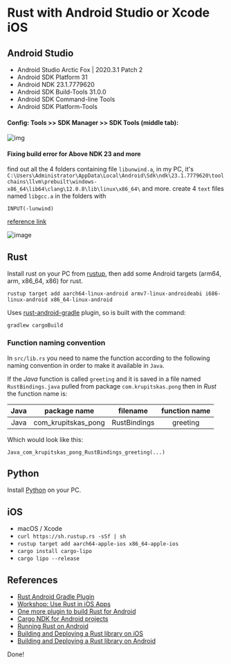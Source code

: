 # Rust with Android Studio or Xcode iOS


## Android Studio

* Android Studio Arctic Fox | 2020.3.1 Patch 2
* Android SDK Platform 31
* Android NDK 23.1.7779620
* Android SDK Build-Tools 31.0.0
* Android SDK Command-line Tools
* Android SDK Platform-Tools

#### Config: Tools >> SDK Manager >>  SDK Tools (middle tab):

![img](./sdk.png)

#### Fixing build error for Above NDK 23 and more

find out all the 4 folders containing file `libunwind.a`, in my PC, it's `C:\Users\Administrator\AppData\Local\Android\Sdk\ndk\23.1.7779620\toolchains\llvm\prebuilt\windows-x86_64\lib64\clang\12.0.8\lib\linux\x86_64\` and more.
create 4 `text` files named `libgcc.a` in the folders with 
```
INPUT(-lunwind)
```
[reference link](https://github.com/rust-windowing/android-ndk-rs/pull/189/files#diff-9c2f0d812ce52310e2784d3ba203437e6f318230e4e4f701b321a0f656dfa416R180-R187)

![image](https://user-images.githubusercontent.com/30760636/153748181-740dba75-f194-43d2-9a72-eb976da86da0.png)

## Rust

Install rust on your PC from [rustup](https://rustup.rs), 
then add some Android targets (arm64, arm, x86_64, x86) for rust.
```
rustup target add aarch64-linux-android armv7-linux-androideabi i686-linux-android x86_64-linux-android
```
Uses [rust-android-gradle](https://github.com/mozilla/rust-android-gradle) plugin, so is built with the command:
```cli
gradlew cargoBuild
```

### Function naming convention

In `src/lib.rs` you need to name the function according to the following naming convention in order to make it available in `Java`.

If the _Java_ function is called `greeting` and it is saved in a file named `RustBindings.java` pulled from package `com.krupitskas.pong` then in _Rust_ the function name is:

| Java |    package name     |   filename   | function name |
| :--: | :-----------------: | :----------: | :-----------: |
| Java | com_krupitskas_pong | RustBindings |   greeting    |

Which would look like this:

`Java_com_krupitskas_pong_RustBindings_greeting(...)`

## Python

Install [Python](https://www.python.org/downloads/) on your PC.


## iOS

- macOS / Xcode
- `curl https://sh.rustup.rs -sSf | sh`
- `rustup target add aarch64-apple-ios x86_64-apple-ios`
- `cargo install cargo-lipo`
- `cargo lipo --release`


## References
- [Rust Android Gradle Plugin](https://github.com/mozilla/rust-android-gradle)
- [Workshop: Use Rust in iOS Apps](https://github.com/thombles/dw2019rust)
- [One more plugin to build Rust for Android](https://dev.to/willir/one-more-plugin-to-build-rust-for-android-125h)
- [Cargo NDK for Android projects](https://github.com/willir/cargo-ndk-android-gradle)
- [Running Rust on Android](https://blog.svgames.pl/article/running-rust-on-android)
- [Building and Deploying a Rust library on iOS](https://mozilla.github.io/firefox-browser-architecture/experiments/2017-09-06-rust-on-ios.html)
- [Building and Deploying a Rust library on Android](https://mozilla.github.io/firefox-browser-architecture/experiments/2017-09-21-rust-on-android.html)


Done!
